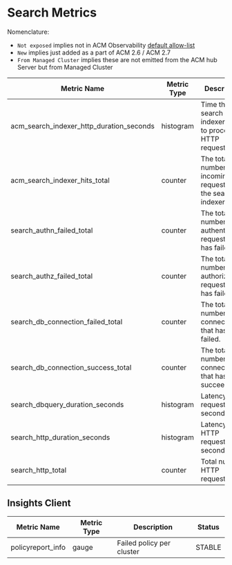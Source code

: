 # Search Metrics

Nomenclature:

- `Not exposed` implies not in ACM Observability [default allow-list](https://github.com/stolostron/multicluster-observability-operator/blob/main/operators/multiclusterobservability/manifests/base/config/metrics_allowlist.yaml)
- `New` implies just added as a part of ACM 2.6 / ACM 2.7
- `From Managed Cluster` implies these are not emitted from the ACM hub Server but from Managed Cluster

| Metric Name                              | Metric Type | Description | Status |
|------------------------------------------|-------------|-------------|--------|
| acm_search_indexer_http_duration_seconds | histogram   | Time the search indexer takes to process HTTP requests. |  Not exposed, New |
| acm_search_indexer_hits_total            | counter     | The total number of incoming requests to the search indexer. |  Not exposed, New  |
| search_authn_failed_total                | counter     | The total number of authentication requests that has failed. |  Not exposed, New  |
| search_authz_failed_total                | counter     | The total number of authorization requests that has failed.  |  Not exposed, New  |
| search_db_connection_failed_total        | counter     | The total number of DB connection that has failed.   |  Not exposed, New  |
| search_db_connection_success_total       | counter     | The total number of DB connection that has succeeded.  |  Not exposed, New  |
| search_dbquery_duration_seconds          | histogram   | Latency of DB requests in seconds.  |  Not exposed, New   |
| search_http_duration_seconds             | histogram   | Latency of of HTTP requests in seconds.  |  Not exposed, New  |
| search_http_total                        | counter     | Total number HTTP requests. |  Not exposed, New   |

## Insights Client

| Metric Name       | Metric Type | Description               | Status |
|-------------------|-------------|---------------------------|--------|
| policyreport_info | gauge       | Failed policy per cluster | STABLE |
